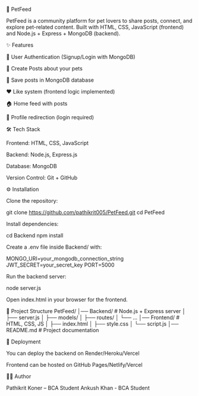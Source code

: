 🐾 PetFeed

PetFeed is a community platform for pet lovers to share posts, connect, and explore pet-related content. Built with HTML, CSS, JavaScript (frontend) and Node.js + Express + MongoDB (backend).

✨ Features

🔐 User Authentication (Signup/Login with MongoDB)

🐶 Create Posts about your pets

📌 Save posts in MongoDB database

❤️ Like system (frontend logic implemented)

🏠 Home feed with posts

👤 Profile redirection (login required)

🛠️ Tech Stack

Frontend: HTML, CSS, JavaScript

Backend: Node.js, Express.js

Database: MongoDB

Version Control: Git + GitHub

⚙️ Installation

Clone the repository:

git clone https://github.com/pathikrit005/PetFeed.git
cd PetFeed


Install dependencies:

cd Backend
npm install


Create a .env file inside Backend/ with:

MONGO_URI=your_mongodb_connection_string
JWT_SECRET=your_secret_key
PORT=5000


Run the backend server:

node server.js


Open index.html in your browser for the frontend.

📂 Project Structure
PetFeed/
│── Backend/           # Node.js + Express server
│   ├── server.js
│   ├── models/
│   ├── routes/
│   └── ...
│── Frontend/          # HTML, CSS, JS
│   ├── index.html
│   ├── style.css
│   └── script.js
│── README.md          # Project documentation

🚀 Deployment

You can deploy the backend on Render/Heroku/Vercel

Frontend can be hosted on GitHub Pages/Netlify/Vercel

👨‍💻 Author

Pathikrit Koner – BCA Student
Ankush Khan - BCA Student